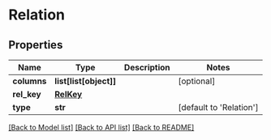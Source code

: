 # Relation

## Properties
Name | Type | Description | Notes
------------ | ------------- | ------------- | -------------
**columns** | **list[list[object]]** |  | [optional] 
**rel_key** | [**RelKey**](RelKey.md) |  | 
**type** | **str** |  | [default to 'Relation']

[[Back to Model list]](../README.md#documentation-for-models) [[Back to API list]](../README.md#documentation-for-api-endpoints) [[Back to README]](../README.md)


